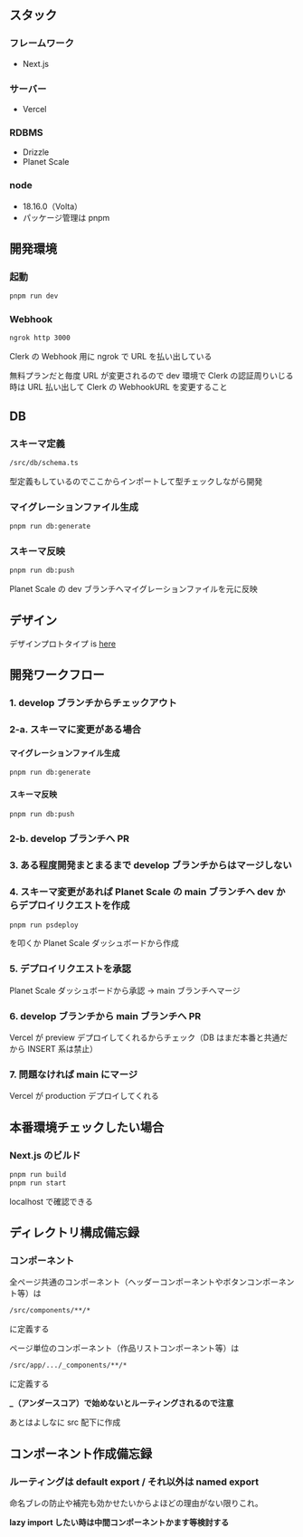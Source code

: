 ## スタック

### フレームワーク

- Next.js

### サーバー

- Vercel

### RDBMS

- Drizzle
- Planet Scale

### node

- 18.16.0（Volta）
- パッケージ管理は pnpm

## 開発環境

### 起動

```bash
pnpm run dev
```

### Webhook

```bash
ngrok http 3000
```

Clerk の Webhook 用に ngrok で URL を払い出している

無料プランだと毎度 URL が変更されるので dev 環境で Clerk の認証周りいじる時は URL 払い出して Clerk の WebhookURL を変更すること

## DB

### スキーマ定義

```bash
/src/db/schema.ts
```

型定義もしているのでここからインポートして型チェックしながら開発

### マイグレーションファイル生成

```bash
pnpm run db:generate
```

### スキーマ反映

```bash
pnpm run db:push
```

Planet Scale の dev ブランチへマイグレーションファイルを元に反映

## デザイン

デザインプロトタイプ is [here](https://www.figma.com/file/1URfhnM4j8R6Pyq74SHoTc/%E7%84%A1%E9%A1%8C?type=design&node-id=61%3A892&mode=design&t=JxhDdgWsklkyUShF-1)

## 開発ワークフロー

### 1. develop ブランチからチェックアウト

### 2-a. スキーマに変更がある場合

#### マイグレーションファイル生成

```bash
pnpm run db:generate
```

#### スキーマ反映

```bash
pnpm run db:push
```

### 2-b. develop ブランチへ PR

### 3. ある程度開発まとまるまで develop ブランチからはマージしない

### 4. スキーマ変更があれば Planet Scale の main ブランチへ dev からデプロイリクエストを作成

```bash
pnpm run psdeploy
```

を叩くか Planet Scale ダッシュボードから作成

### 5. デプロイリクエストを承認

Planet Scale ダッシュボードから承認 → main ブランチへマージ

### 6. develop ブランチから main ブランチへ PR

Vercel が preview デプロイしてくれるからチェック（DB はまだ本番と共通だから INSERT 系は禁止）

### 7. 問題なければ main にマージ

Vercel が production デプロイしてくれる

## 本番環境チェックしたい場合

### Next.js のビルド

```bash
pnpm run build
pnpm run start
```

localhost で確認できる

## ディレクトリ構成備忘録

### コンポーネント

全ページ共通のコンポーネント（ヘッダーコンポーネントやボタンコンポーネント等）は

```bash
/src/components/**/*
```

に定義する

ページ単位のコンポーネント（作品リストコンポーネント等）は

```bash
/src/app/.../_components/**/*
```

に定義する

**\_（アンダースコア）で始めないとルーティングされるので注意**

あとはよしなに src 配下に作成

## コンポーネント作成備忘録

### ルーティングは default export / それ以外は named export

命名ブレの防止や補完も効かせたいからよほどの理由がない限りこれ。

**lazy import したい時は中間コンポーネントかます等検討する**
